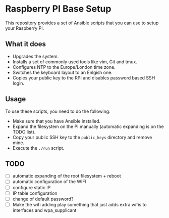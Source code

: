 # Raspberry PI Base Setup
This repository provides a set of Ansible scripts that you can use to setup your Raspberry PI.

## What it does
 - Upgrades the system.
 - Installs a set of commonly used tools like vim, Git and tmux.
 - Configures NTP to the Europe/London time zone.
 - Switches the keyboard layout to an Enlgish one.
 - Copies your public key to the RPI and disables password based SSH login.

## Usage
To use these scripts, you need to do the following:

 - Make sure that you have Ansible installed.
 - Expand the filesystem on the PI manually (automatic expanding is on the TODO list).
 - Copy your public SSH key to the `public_keys` directory and remove mine.
 - Execute the `./run` script.

## TODO
 - [ ] automatic expanding of the root filesystem + reboot
 - [ ] automatic configuration of the WIFI
 - [ ] configure static IP
 - [ ] IP table configuration
 - [ ] change of default password?
 - [ ] Make the wifi adding play something that just adds extra wifis to interfaces and wpa_supplicant